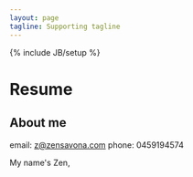 ```yaml
---
layout: page
tagline: Supporting tagline
---
```

{% include JB/setup %}

# Resume

## About me
email: z@zensavona.com
phone: 0459194574

My name's Zen,

##
